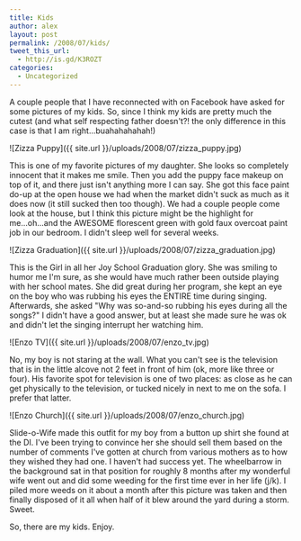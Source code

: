```yaml
---
title: Kids
author: alex
layout: post
permalink: /2008/07/kids/
tweet_this_url:
  - http://is.gd/K3ROZT
categories:
  - Uncategorized
---
```

A couple people that I have reconnected with on Facebook have asked for some pictures of my kids. So, since I think my kids are pretty much the cutest (and what self respecting father doesn't?! the only difference in this case is that I am right...buahahahahah!)

![Zizza Puppy]({{ site.url }}/uploads/2008/07/zizza_puppy.jpg)

This is one of my favorite pictures of my daughter. She looks so completely innocent that it makes me smile. Then you add the puppy face makeup on top of it, and there just isn't anything more I can say. She got this face paint do-up at the open house we had when the market didn't suck as much as it does now (it still sucked then too though). We had a couple people come look at the house, but I think this picture might be the highlight for me...oh...and the AWESOME florescent green with gold faux overcoat paint job in our bedroom. I didn't sleep well for several weeks.

![Zizza Graduation]({{ site.url }}/uploads/2008/07/zizza_graduation.jpg)

This is the Girl in all her Joy School Graduation glory. She was smiling to humor me I'm sure, as she would have much rather been outside playing with her school mates. She did great during her program, she kept an eye on the boy who was rubbing his eyes the ENTIRE time during singing. Afterwards, she asked "Why was so-and-so rubbing his eyes during all the songs?" I didn't have a good answer, but at least she made sure he was ok and didn't let the singing interrupt her watching him.

![Enzo TV]({{ site.url }}/uploads/2008/07/enzo_tv.jpg)

No, my boy is not staring at the wall. What you can't see is the television that is in the little alcove not 2 feet in front of him (ok, more like three or four). His favorite spot for television is one of two places: as close as he can get physically to the television, or tucked nicely in next to me on the sofa. I prefer that latter.

![Enzo Church]({{ site.url }}/uploads/2008/07/enzo_church.jpg)

Slide-o-Wife made this outfit for my boy from a button up shirt she found at the DI. I've been trying to convince her she should sell them based on the number of comments I've gotten at church from various mothers as to how they wished they had one. I haven't had success yet. The wheelbarrow in the background sat in that position for roughly 8 months after my wonderful wife went out and did some weeding for the first time ever in her life (j/k). I piled more weeds on it about a month after this picture was taken and then finally disposed of it all when half of it blew around the yard during a storm. Sweet.

So, there are my kids. Enjoy.
